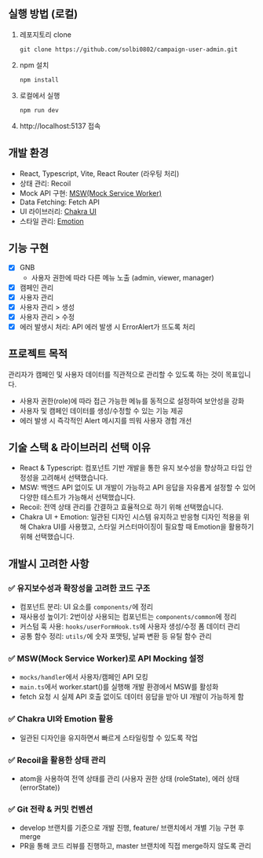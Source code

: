 ## 실행 방법 (로컬)

1. 레포지토리 clone

   ```
   git clone https://github.com/solbi0802/campaign-user-admin.git
   ```
2. npm 설치

   ```
   npm install
   ```
3. 로컬에서 실행

   ```
   npm run dev
   ```
4. http://localhost:5137 접속
   
## 개발 환경
- React, Typescript, Vite, React Router (라우팅 처리)
- 상태 관리: Recoil
- Mock API 구현: [MSW(Mock Service Worker)](https://mswjs.io)
- Data Fetching: Fetch API 
- UI 라이브러리: [Chakra UI](https://chakra-ui.com)
- 스타일 관리: [Emotion](https://emotion.sh/docs/introduction)

## 기능 구현
- [x] GNB
   - 사용자 권한에 따라 다른 메뉴 노출 (admin, viewer, manager)
- [x] 캠페인 관리
- [x] 사용자 관리
- [x] 사용자 관리 > 생성
- [x] 사용자 관리 > 수정
- [x] 에러 발생시 처리: API 에러 발생 시 ErrorAlert가 뜨도록 처리

## 프로젝트 목적
관리자가 캠페인 및 사용자 데이터를 직관적으로 관리할 수 있도록 하는 것이 목표입니다.
- 사용자 권한(role)에 따라 접근 가능한 메뉴를 동적으로 설정하여 보안성을 강화
- 사용자 및 캠페인 데이터를 생성/수정할 수 있는 기능 제공
- 에러 발생 시 즉각적인 Alert 메시지를 띄워 사용자 경험 개선

## 기술 스택 & 라이브러리 선택 이유
- React & Typescript: 컴포넌트 기반 개발을 통한 유지 보수성을 향상하고 타입 안정성을 고려해서 선택했습니다.
- MSW: 백엔드 API 없이도 UI 개발이 가능하고 API 응답을 자유롭게 설정할 수 있어 다양한 테스트가 가능해서 선택했습니다.
- Recoil: 전역 상태 관리를 간결하고 효율적으로 하기 위해 선택했습니다.
- Chakra UI + Emotion: 일관된 디자인 시스템 유지하고 반응형 디자인 적용을 위해 Chakra UI를 사용했고, 스타일 커스터마이징이 필요할 때 Emotion을 활용하기 위해 선택했습니다.

## 개발시 고려한 사항

### ✅ 유지보수성과 확장성을 고려한 코드 구조
   - 컴포넌트 분리: UI 요소를 `components/`에 정리
   - 재사용성 높이기: 2번이상 사용되는 컴포넌트는 `components/common`에 정리
   - 커스텀 훅 사용: `hooks/userFormHook.ts`에 사용자 생성/수정 폼 데이터 관리
   - 공통 함수 정리: `utils/`에 숫자 포맷팅, 날짜 변환 등 유틸 함수 관리

### ✅ MSW(Mock Service Worker)로 API Mocking 설정
  - `mocks/handler`에서 사용자/캠페인 API 모킹
  -  `main.ts`에서 worker.start()를 실행해 개발 환경에서 MSW를 활성화
  - fetch 요청 시 실제 API 호출 없이도 데이터 응답을 받아 UI 개발이 가능하게 함

### ✅ Chakra UI와 Emotion 활용
  - 일관된 디자인을 유지하면서 빠르게 스타일링할 수 있도록 작업

### ✅ Recoil을 활용한 상태 관리
  - atom을 사용하여 전역 상태를 관리 (사용자 권한 상태 (roleState), 에러 상태 (errorState))

### ✅ Git 전략 & 커밋 컨벤션
  - develop 브랜치를 기준으로 개발 진행, feature/ 브랜치에서 개별 기능 구현 후 merge
  - PR을 통해 코드 리뷰를 진행하고, master 브랜치에 직접 merge하지 않도록 관리
